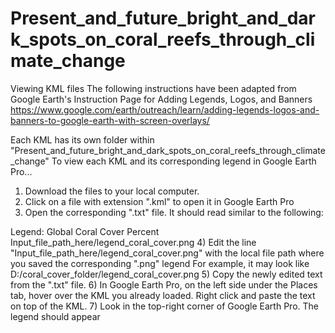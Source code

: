 # Present_and_future_bright_and_dark_spots_on_coral_reefs_through_climate_change

Viewing KML files
The following instructions have been adapted from Google Earth's Instruction Page for Adding Legends, Logos, and Banners
https://www.google.com/earth/outreach/learn/adding-legends-logos-and-banners-to-google-earth-with-screen-overlays/

Each KML has its own folder within "Present_and_future_bright_and_dark_spots_on_coral_reefs_through_climate_change"
To view each KML and its corresponding legend in Google Earth Pro...
1) Download the files to your local computer.
2) Click on a file with extension ".kml" to open it in Google Earth Pro
3) Open the corresponding ".txt" file. It should read similar to the following:
  <ScreenOverlay>
     <name>
         Legend: Global Coral Cover Percent
     </name>
     <Icon>
       <href>Input_file_path_here/legend_coral_cover.png</href>
     </Icon>
     <overlayXY x="1" y="1" xunits="fraction" yunits="fraction"/>
     <screenXY x="1" y="1" xunits="fraction" yunits="fraction"/>
     <rotationXY x="0.5" y="0.5" xunits="fraction" yunits="fraction"/>
     <size x="0" y="0" xunits="pixels" yunits="pixels"/>
  </ScreenOverlay>
4) Edit the line "<href>Input_file_path_here/legend_coral_cover.png</href>" with the local file path where you saved the corresponding ".png" legend
For example, it may look like  <href>D:/coral_cover_folder/legend_coral_cover.png</href>
5) Copy the newly edited text from the ".txt" file.
6) In Google Earth Pro, on the left side under the Places tab, hover over the KML you already loaded. Right click and paste the text on top of the KML.
7) Look in the top-right corner of Google Earth Pro. The legend should appear
